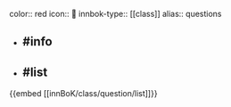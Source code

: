 color:: red
icon:: 💭
innbok-type:: [[class]]
alias:: questions

- ## #info 

- ## #list 
{{embed [[innBoK/class/question/list]]}}

